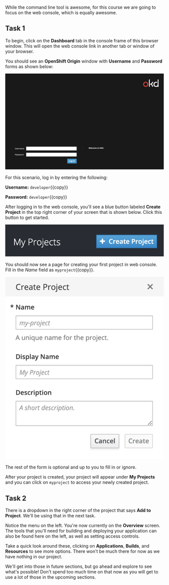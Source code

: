 While the command line tool is awesome, for this course we are going to focus on the web console, which is equally awesome.

## Task 1
To begin, click on the **Dashboard** tab in the console frame of this browser window. This will open the web console link in another tab or window of your browser.

You should see an **OpenShift Origin** window with **Username** and **Password** forms as shown below:

![OpenShift Origin Web Console](../../assets/introduction/getting-started/ocp-login.png)

For this scenario, log in by entering the following:

**Username:** `developer`{{copy}}

**Password:** `developer`{{copy}}

After logging in to the web console, you'll see a blue button labeled **Create Project** in the top right corner of your screen that is shown below. Click this button to get started.

![Create Project Button](../../assets/introduction/getting-started/2create-project-button.png)

You should now see a page for creating your first project in web console. Fill in the _Name_ field as `myproject`{{copy}}.

![Create Project](../../assets/introduction/getting-started/2create-project.png)

The rest of the form is optional and up to you to fill in or ignore.

After your project is created, your project will appear under **My Projects** and you can click on `myproject` to access your newly created project.

## Task 2

There is a dropdown in the right corner of the project that says **Add to Project**. We'll be using that in the next task.

Notice the menu on the left. You're now currently on the **Overview** screen. The tools that you'll need for building and deploying your application can also be found here on the left, as well as setting access controls.

Take a quick look around these, clicking on **Applications**, **Builds**, and **Resources** to see more options. There won't be much there for now as we have nothing in our project.

We'll get into those in future sections, but go ahead and explore to see what's possible! Don't spend too much time on that now as you will get to use a lot of those in the upcoming sections.
